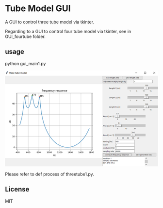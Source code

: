#  Tube Model GUI    

A GUI to control three tube model via tkinter.  

Regarding to a GUI to control four tube model via tkinter, see in GUI_fourtube folder.  

## usage  

python gui_main1.py  

 ![figure1](docs/GUI_main1.png)   
  
Please refer to def process of threetube1.py.  


## License    
MIT  



